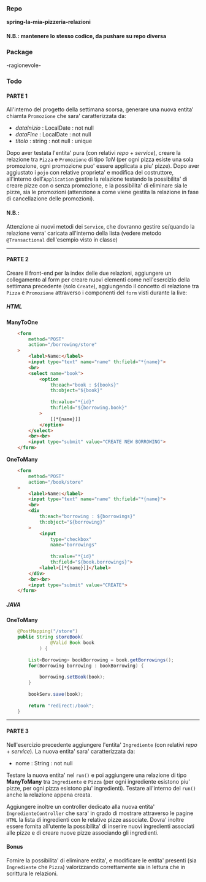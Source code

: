 ### Repo
**spring-la-mia-pizzeria-relazioni**
#### N.B.: mantenere lo stesso codice, da pushare su repo diversa


### Package
-ragionevole-

### Todo
#### PARTE 1
All'interno del progetto della settimana scorsa, generare una nuova entita' chiamta `Promozione` che sara' caratterizzata da:
- *dataInizio* : LocalDate : not null
- *dataFine* : LocalDate : not null
- *titolo* : string : not null : unique

Dopo aver testata l'entita' pura (con relativi *repo* + *service*), creare la relazione tra `Pizza` e `Promozione` di tipo *1aN* (per ogni pizza esiste una sola promozione, ogni promozione puo' essere applicata a piu' pizze).
Dopo aver aggiustato i `pojo` con relative proprieta' e modifica del costruttore, all'interno dell'`Application` gestire la relazione testando la possibilita' di creare pizze con o senza promozione, e la possibilita' di eliminare sia le pizze, sia le promozioni (attenzione a come viene gestita la relazione in fase di cancellazione delle promozioni).

#### N.B.:
Attenzione ai nuovi metodi dei `Service`, che dovranno gestire se/quando la relazione verra' caricata all'interno della lista (vedere metodo `@Transactional` dell'esempio visto in classe)


---

#### PARTE 2
Creare il front-end per la index delle due relazioni, aggiungere un collegamento al form per creare nuovi elementi come nell'esercizio della settimana precedente (solo `Create`), aggiungendo il concetto di relazione tra `Pizza` e `Promozione` attraverso i componenti del `form` visti durante la live: 

##### HTML
**ManyToOne**
```html
	<form
		method="POST"
		action="/borrowing/store"
	>
		<label>Name:</label>
		<input type="text" name="name" th:field="*{name}">
		<br>
		<select name="book">
			<option
				th:each="book : ${books}"
				th:object="${book}"
				
				th:value="*{id}"
				th:field="${borrowing.book}"
			>
				[[*{name}]]
			</option>
		</select>
		<br><br>
		<input type="submit" value="CREATE NEW BORROWING">
	</form>
```

**OneToMany**
```html
	<form
		method="POST"
		action="/book/store"
	>
		<label>Name:</label>
		<input type="text" name="name" th:field="*{name}">
		<br>
		<div
			th:each="borrowing : ${borrowings}"
			th:object="${borrowing}"
		>
			<input 
				type="checkbox" 
				name="borrowings" 
				
				th:value="*{id}" 
				th:field="${book.borrowings}">
			<label>[[*{name}]]</label>
		</div>
		<br><br>
		<input type="submit" value="CREATE">
	</form>
```


##### JAVA
**OneToMany**
```java
	@PostMapping("/store")
	public String storeBook(
				@Valid Book book
			) {
		
		List<Borrowing> bookBorrowing = book.getBorrowings();
		for(Borrowing borrowing : bookBorrowing) {
			
			borrowing.setBook(book);
		}
		
		bookServ.save(book);
		
		return "redirect:/book";
	}
```

---

#### PARTE 3
Nell'esercizio precedente aggiungere l'entita' `Ingrediente` (con relativi *repo* + *service*). La nuova entita' sara' caratterizzata da:
- nome : String : not null

Testare la nuova entita' nel `run()` e poi aggiungere una relazione di tipo **ManyToMany** tra `Ingrediente` e `Pizza` (per ogni ingrediente esistono piu' pizze, per ogni pizza esistono piu' ingredienti). Testare all'interno del `run()` anche la relazione appena creata.

Aggiungere inoltre un controller dedicato alla nuova entita' `IngredienteController` che sara' in grado di mostrare attraverso le pagine `HTML` la lista di ingredienti con le relative pizze associate. Dovra' inoltre essere fornita all'utente la possibilita' di inserire nuovi ingredienti associati alle pizze e di creare nuove pizze associando gli ingredienti.

#### **Bonus**
Fornire la possibilita' di eliminare entita', e modificare le entita' presenti (sia `Ingrediente` che `Pizza`) valorizzando correttamente sia in lettura che in scrittura le relazioni.
